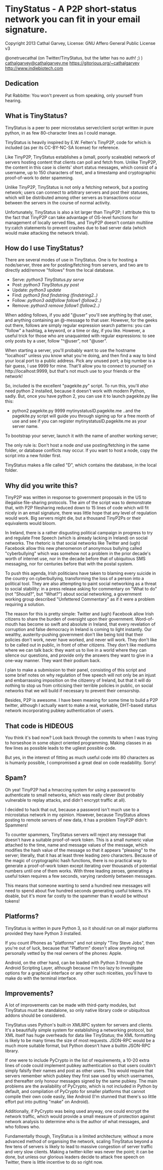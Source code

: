 # TinyStatus - A P2P short-status network you can fit in your email signature.
Copyright 2013 Cathal Garvey, License: GNU Affero General Public License v3

@onetruecathal (on Twitter/TinyStatus, but the latter has no auth! ;) )
cathalgarvey@cathalgarvey.me
https://gitorious.org/~cathalgarvey
http://www.indiebiotech.com

## Dedication
Pat Rabbitte: You won't prevent us from speaking, only yourself from hearing.

## What is TinyStatus?
TinyStatus is a peer to peer microstatus server/client script written in pure
python, in as few 80-character lines as I could manage.

TinyStatus is heavily inspired by E.W. Felten's TinyP2P, code for which is
included (as per its CC-BY-NC-SA license) for reference.

Like TinyP2P, TinyStatus establishes a (small, poorly scaleable) network of
servers hosting content that clients can poll and fetch from. Unlike TinyP2P,
the content in this case is clients' short status messages, which consist of a
username, up to 150 characters of text, and a timestamp and cryptographic
proof-of-work to deter spamming.

Unlike TinyP2P, TinyStatus is not only a fetching network, but a posting
network; users can connect to arbitrary servers and post their statuses, which
will be distributed among other servers as transactions occur between the
servers in the course of normal activity.

Unfortunately, TinyStatus is also a lot larger than TinyP2P; I attribute this to
the fact that TinyP2P can take advantage of OS-level functions for management of
locally served files, and TinyP2P doesn't contain multiline try:catch statements
to prevent crashes due to bad server data (which would make attacking the
network trivial).

## How do I use TinyStatus?
There are several modes of use in TinyStatus. One is for hosting a node/server,
three are for posting/fetching from servers, and two are to directly add/remove
"follows" from the local database.

* Serve:  _python3 TinyStatus.py serve <hostname> <portnumber> <otherservers>_
* Post:   _python3 TinyStatus.py post <server> <username>_
* Update: _python3 update <server>_
* Find:   _python3 find <server> findstring (findstring2..)_
* Follow: _python3 addfollow follow1 (follow2..)_
* Remove: _python3 remove follow1 (follow2..)_

When adding follows, if you add "@user" you'll see anything by that user, and
anything containing an @-message to that user. However, for the geeks out there,
follows are simply regular expression search patterns: you can "follow" a
hashtag, a keyword, or a time or day, if you like. However, a useful trick for
those who are unaquainted with regular expressions: to see only posts by a user,
follow "^@user", not "@user".

When starting a server, you'll probably want to use the hostname "localhost"
unless you know what you're doing, and then find a way to bind your local port
to a public address. Pick any unused port; a big number is a fair guess, I use
9999 for mine. That'll allow you to connect to _yourself_ on
http://localhost:9999, but that's not much use to your friends or the network!

So, included is the excellent "pagekite.py" script. To run this, you'll *also*
need python 2 installed, because it doesn't work with modern Python, sadly. But,
once you have python 2, you can use it to launch pagekite.py like this:
* python2 pagekite.py 9999 mytinystatusID.pagekite.me
..and the pagekite.py script will guide you through signing up for a free month
of use and see if you can register mytinystatusID.pagekite.me as your server
name.

To bootstrap your server, launch it with the name of another working server;

The only rule is: Don't host a node *and* use posting/fetching in the same
folder, or database conflicts may occur. If you want to host a node, copy the
script into a new folder first.

TinyStatus makes a file called "D", which contains the database, in the local
folder.

## Why did you write this?
TinyP2P was written in response to government proposals in the US to illegalise
file-sharing protocols. The aim of the script was to demonstrate that, with P2P
filesharing reduced down to 15 lines of code which will fit nicely in an email
signature, there was little hope that any level of regulation would work. Big
servers might die, but a thousand TinyP2Ps or their equivalents would bloom.

In Ireland, there is a rather disgusting political campaign in progress to try
and regulate Free Speech (which is already lacking in Ireland) on social
networks. The rhetoric is that social networks like Twitter and (ugh) Facebook
allow this new phenomenon of anonymous bullying called "cyberbullying" which was
somehow not a problem in the prior decade's worth of internet use, nor in the
decade before that of ubiquitous SMS messaging, nor for centuries before that
with the postal system.

To push this agenda, Irish politicians have taken to blaming every suicide in
the country on cyberbullying, transforming the loss of a person into a political
tool. They are also attempting to paint social networking as a threat to social
stability: in a press release asking for commentary on "What to do" (not
"Should?", but "What?") about social networking, a government working group
described "Unfettered Commentary" as if it were a problem requiring a solution.

The reason for this is pretty simple: Twitter and (ugh) Facebook allow Irish
citizens to share the burden of oversight upon their government. Word-of-mouth
has become so swift and absolute in Ireland, that every revelation of corruption
and false democracy in Ireland is coming to light instantly. Our wealthy,
austerity-pushing government don't like being told that their policies don't
work, never have worked, and never will work. They don't like to be called out
in public, in front of other citizens. They don't like mediums where we can talk
back: they want us to live in a world where they can silence our questions, and
provide only the answers they want to give in a one-way manner. They want their
podium back.

I plan to make a submission to their panel, consisting of this script and some
brief notes on why regulation of free speech will not only be an injust and
embarrassing imposition on the citizenry of Ireland, but that it will do nothing
to stop us from criticising their terrible policies in public, on social
networks that we will build if necessary to prevent their censorship.

Besides, P2P is awesome. I have been meaning for some time to bulid a P2P
twitter, although I actually want to make a real, workable, DHT-based status
network incorporating pubkey authentication of users.

## That code is HIDEOUS
You think it's bad now? Look back through the commits to when I was trying to
horseshoe in some object oriented programming. Making classes in as few lines as
possible leads to the ugliest possible code.

But yes, in the interest of fitting as much useful code into 80 characters as is
humanly possible, I compromised a great deal on code readability. Sorry!

## Spam?
Oh yea! TinyP2P had a hmaccing system for using a password to authenticate to
small networks, which was really clever (but probably vulnerable to replay
attacks, and didn't encrypt traffic at all).

I decided to hack that out, because a password isn't much use to a microstatus
network in my opinion. However, because TinyStatus allows posting to remote
servers of new data, it has a problem TinyP2P didn't: Spammers!

To counter spammers, TinyStatus servers will reject any message that doesn't
have a suitable proof-of-work token. This is a small numeric value attached to
the time, name and message values of the message, which modifies the hash value
of the message so that it appears "pleasing" to the server; literally, that it
has at least three leading zero characters. Because of the magic of
cryptographic hash functions, there is no practical way to generate a
proof-of-work token except iterating over thousands of potential numbers until
one of them works. With three leading zeroes, generating a useful token requires
a few seconds, varying randomly between messages.

This means that someone wanting to send a hundred new messages will need to
spend about five hundred seconds generating useful tokens. It's doable, but it's
more far costly to the spammer than it would be without tokens!

## Platforms?
TinyStatus is written in pure Python 3, so it should run on all major platforms
provided they have Python 3 installed.

If you count iPhones as "platforms" and not simply "Tiny Steve Jobs", then
you're out of luck, because that "Platform" doesn't allow anything not
personally vetted by the real owners of the phones: Apple.

Android, on the other hand, can be loaded with Python 3 through the Android
Scripting Layer, although because I'm too lazy to investigate options for a
graphical interface or any other such niceities, you'll have to make do with the
terminal interface.

## Improvements?
A lot of improvements can be made with third-party modules, but TinyStatus must
be standalone, so only native library code or ubiquitous addons should be
considered.

TinyStatus uses Python's built-in XMLRPC system for servers and clients. It's a
beautifully simple system for establishing a networking protocol, but XML itself
has huge overheads for data like TinyStatus; the XML formatting is likely to be
many times the size of most requests. JSON-RPC would be a much more suitable
format, but Python doesn't have a builtin JSON-RPC library.

If one were to include PyCrypto in the list of requirements, a 10-20 extra lines
of code could implement pubkey authentication so that users couldn't simply
falsify their names and post as other users. This would require that servers
remember which pubkey they first saw used by which usernames, and thereafter
only honour messages signed by the same pubkey. The main problems are the
availability of PyCrypto, which is not included in Python by default, and
compilation of PyCrypto for smaller platforms that cannot compile their own code
easily, like Android (I'm stunned that there's so little effort put into putting
"make" on Android).

Additionally, if PyCrypto was being used anyway, one could encrypt the network
traffic, which would provide a small measure of protection against network
analysis to determine who is the author of what messages, and who follows who.

Fundamentally though, TinyStatus is a limited architecture; without a more
advanced method of organising the network, scaling TinyStatus beyond a few tens
of servers is likely to lead to massive congestion of server traffic and very
slow clients. Making a twitter-killer was never the point; it can be done, but
unless our glorious leaders decide to attack free speech on Twitter, there is
little incentive to do so right now.

